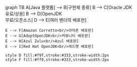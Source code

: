 graph TB
    A[Java 플랫폼] --> B[구현체 종류]
    B --> C[Oracle JDK<br/>유료/상용]
    B --> D[OpenJDK<br/>무료/오픈소스]
    D --> E[여러 벤더의 배포판]
    
    E --> F[Amazon Corretto<br/>아마존 배포판]
    E --> G[AdoptOpenJDK<br/>커뮤니티 배포판]
    E --> H[Azul Zulu<br/>Azul 배포판]
    E --> I[Red Hat OpenJDK<br/>레드햇 배포판]

    style D fill:#f9f,stroke:#333,stroke-width:2px
    style F fill:#ff9,stroke:#333,stroke-width:2px